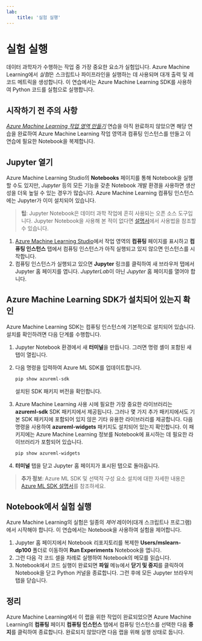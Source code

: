 ```yaml
---
lab:
    title: '실험 실행'
---
```

# 실험 실행

데이터 과학자가 수행하는 작업 중 가장 중요한 요소가 실험입니다. Azure Machine Learning에서 *실험*은 스크립트나 파이프라인을 실행하는 데 사용되며 대개 출력 및 레코드 메트릭을 생성합니다. 이 연습에서는 Azure Machine Learning SDK를 사용하여 Python 코드를 실험으로 실행합니다.

## 시작하기 전 주의 사항

*[Azure Machine Learning 작업 영역 만들기](01-create-a-workspace.md)* 연습을 아직 완료하지 않았으면 해당 연습을 완료하여 Azure Machine Learning 작업 영역과 컴퓨팅 인스턴스를 만들고 이 연습에 필요한 Notebook을 복제합니다.

## Jupyter 열기

Azure Machine Learning Studio의 **Notebooks** 페이지를 통해 Notebook을 실행할 수도 있지만, *Jupyter* 등의 모든 기능을 갖춘 Notebook 개발 환경을 사용하면 생산성을 더욱 높일 수 있는 경우가 많습니다. Azure Machine Learning 컴퓨팅 인스턴스에는 Jupyter가 이미 설치되어 있습니다.

> **팁**: Jupyter Notebook은 데이터 과학 작업에 흔히 사용되는 오픈 소스 도구입니다. Jupyter Notebook을 사용해 본 적이 없다면 [설명서](https://jupyter-notebook.readthedocs.io/en/stable/notebook.html)에서 사용법을 참조할 수 있습니다.

1. [Azure Machine Learning Studio](https://ml.azure.com)에서 작업 영역의 **컴퓨팅** 페이지를 표시하고 **컴퓨팅 인스턴스** 탭에서 컴퓨팅 인스턴스가 아직 실행되고 있지 않으면 인스턴스를 시작합니다.
2. 컴퓨팅 인스턴스가 실행되고 있으면 **Jupyter** 링크를 클릭하여 새 브라우저 탭에서 Jupyter 홈 페이지를 엽니다. *JupyterLab*이 아닌 *Jupyter* 홈 페이지를 열어야 합니다.

## Azure Machine Learning SDK가 설치되어 있는지 확인

Azure Machine Learning SDK는 컴퓨팅 인스턴스에 기본적으로 설치되어 있습니다. 설치를 확인하려면 다음 단계를 수행합니다.

1. Jupyter Notebook 환경에서 새 **터미널**을 만듭니다. 그러면 명령 셸이 포함된 새 탭이 열립니다.
2. 다음 명령을 입력하여 Azure ML SDK를 업데이트합니다.

    ```bash
    pip show azureml-sdk
    ```

    설치된 SDK 패키지 버전을 확인합니다.

3. Azure Machine Learning 사용 시에 필요한 가장 중요한 라이브러리는 **azureml-sdk** SDK 패키지에서 제공됩니다. 그러나 몇 가지 추가 패키지에서도 기본 SDK 패키지에 포함되어 있지 않은 기타 유용한 라이브러리를 제공합니다. 다음 명령을 사용하여 **azureml-widgets** 패키지도 설치되어 있는지 확인합니다. 이 패키지에는 Azure Machine Learning 정보를 Notebook에 표시하는 데 필요한 라이브러리가 포함되어 있습니다.

    ```bash
    pip show azureml-widgets
    ```

4. **터미널** 탭을 닫고 Jupyter 홈 페이지가 표시된 탭으로 돌아옵니다.

> **추가 정보**: Azure ML SDK 및 선택적 구성 요소 설치에 대한 자세한 내용은 [Azure ML SDK 설명서](https://docs.microsoft.com/python/api/overview/azure/ml/install?view=azure-ml-py)를 참조하세요.

## Notebook에서 실험 실행

Azure Machine Learning의 실험은 일종의 *제어* 레이어(대개 스크립트나 프로그램)에서 시작해야 합니다. 이 연습에서는 Notebook을 사용하여 실험을 제어합니다.

1. Jupyter 홈 페이지에서 Notebook 리포지토리를 복제한 **Users/mslearn-dp100** 폴더로 이동하여 **Run Experiments** Notebook을 엽니다.
2. 그런 다음 각 코드 셀을 차례로 실행하여 Notebook의 메모를 읽습니다.
3. Notebook에서 코드 실행이 완료되면 **파일** 메뉴에서 **닫기 및 중지**를 클릭하여 Notebook을 닫고 Python 커널을 종료합니다. 그런 후에 모든 Jupyter 브라우저 탭을 닫습니다.

## 정리

Azure Machine Learning에서 이 랩을 위한 작업이 완료되었으면 Azure Machine Learning의 **컴퓨팅** 페이지 **컴퓨팅 인스턴스** 탭에서 컴퓨팅 인스턴스를 선택한 다음 **중지**를 클릭하여 종료합니다. 완료되지 않았다면 다음 랩을 위해 실행 상태로 둡니다.
